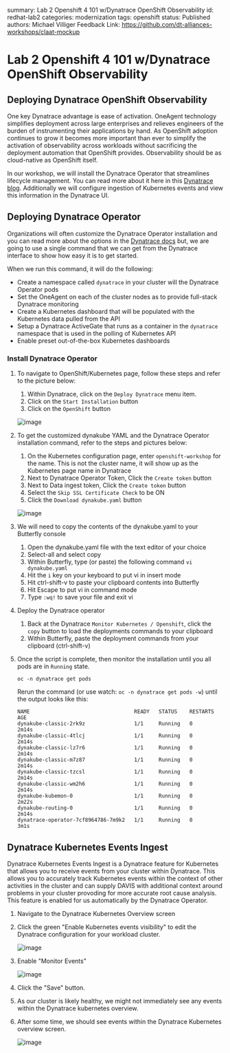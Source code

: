 summary: Lab 2 Openshift 4 101 w/Dynatrace OpenShift Observability
id: redhat-lab2
categories: modernization
tags: openshift
status: Published
authors: Michael Villiger
Feedback Link: https://github.com/dt-alliances-workshops/claat-mockup

# Lab 2 Openshift 4 101 w/Dynatrace OpenShift Observability

## Deploying Dynatrace OpenShift Observability

One key Dynatrace advantage is ease of activation. OneAgent technology simplifies deployment across large enterprises and relieves engineers of the burden of instrumenting their applications by hand. As OpenShift adoption continues to grow it becomes more important than ever to simplify the activation of observability across workloads without sacrificing the deployment automation that OpenShift provides. Observability should be as cloud-native as OpenShift itself.

In our workshop, we will install the Dynatrace Operator that streamlines lifecycle management.  You can read more about it here in this [Dynatrace blog](https://www.dynatrace.com/news/blog/new-dynatrace-operator-elevates-cloud-native-observability-for-kubernetes/). Additionally we will configure ingestion of Kubernetes events and view this information in the Dynatrace UI.

## Deploying Dynatrace Operator

Organizations will often customize the Dynatrace Operator installation and you can read more about the options in the [Dynatrace docs](https://www.dynatrace.com/support/help/setup-and-configuration/setup-on-container-platforms/kubernetes/get-started-with-kubernetes-monitoring) but, we are going to use a single command that we can get from the Dynatrace interface to show how easy it is to get started.

When we run this command, it will do the following:
* Create a namespace called `dynatrace` in your cluster will the Dynatrace Operator pods
* Set the OneAgent on each of the cluster nodes as to provide full-stack Dynatrace monitoring
* Create a Kubernetes dashboard that will be populated with the Kubernetes data pulled from the API
* Setup a Dynatrace ActiveGate that runs as a container in the `dynatrace` namespace that is used in the polling of Kubernetes API
* Enable preset out-of-the-box Kubernetes dashboards

### Install Dynatrace Operator

1. To navigate to OpenShift/Kubernetes page, follow these steps and refer to the picture below:

    1. Within Dynatrace, click on the `Deploy Dynatrace` menu item.
    1. Click on the `Start Installation` button
    1. Click on the `OpenShift` button

    ![image](img/operator-menu.png)

1. To get the customized dynakube YAML and the Dynatrace Operator installation command, refer to the steps and pictures below:

    1. On the Kubernetes configuration page, enter `openshift-workshop` for the name. This is not the cluster name, it will show up as the Kubernetes page name in Dynatrace
    1. Next to Dynatrace Operator Token, Click the `Create token` button
    1. Next to Data ingest token, Click the `Create token` button
    1. Select the `Skip SSL Certificate Check` to be ON
    1. Click the `Download dynakube.yaml` button

    ![image](img/dt-openshift-deploy.png)

1. We will need to copy the contents of the dynakube.yaml to your Butterfly console

    1. Open the dynakube.yaml file with the text editor of your choice
    1. Select-all and select copy
    1. Within Butterfly, type (or paste) the following command `vi dynakube.yaml`
    1. Hit the `i` key on your keyboard to put vi in insert mode
    1. Hit ctrl-shift-v to paste your clipboard contents into Butterfly
    1. Hit Escape to put vi in command mode
    1. Type `:wq!` to save your file and exit vi

1. Deploy the Dynatrace operator

    1. Back at the Dynatrace `Monitor Kubernetes / Openshift`, click the `copy` button to load the deployments commands to your clipboard
    1. Within Butterfly, paste the deployment commands from your clipboard (ctrl-shift-v)

1. Once the script is complete, then monitor the installation until you all pods are in `Running` state.

    ```
    oc -n dynatrace get pods
    ```

    Rerun the command (or use watch: `oc -n dynatrace get pods -w`) until the output looks like this:

    ```
    NAME                                  READY   STATUS    RESTARTS   AGE
    dynakube-classic-2rk9z                1/1     Running   0          2m14s
    dynakube-classic-4tlcj                1/1     Running   0          2m14s
    dynakube-classic-lz7r6                1/1     Running   0          2m14s
    dynakube-classic-m7z87                1/1     Running   0          2m14s
    dynakube-classic-tzcsl                1/1     Running   0          2m14s
    dynakube-classic-wm2h6                1/1     Running   0          2m14s
    dynakube-kubemon-0                    1/1     Running   0          2m22s
    dynakube-routing-0                    1/1     Running   0          2m14s
    dynatrace-operator-7cf8964786-7m9k2   1/1     Running   0          3m1s
    ```

## Dynatrace Kubernetes Events Ingest

Dynatrace Kubernetes Events Ingest is a Dynatrace feature for Kubernetes that allows you to receive events from your cluster within Dynatrace. This allows you to accurately track Kubernetes events within the context of other activities in the cluster and can supply DAVIS with additional context around problems in your cluster provoding for more accurate root cause analysis. This feature is enabled for us automatically by the Dynatrace Operator.

1. Navigate to the Dynatrace Kubernetes Overview screen
     
1. Click the green "Enable Kubernetes events visibility" to edit the Dynatrace configuration for your workload cluster.

    ![image](img/dt-missing-k8s-events.png) 
1. Enable "Monitor Events"

    ![image](img/dt-k8s-events-1.png)
1. Click the "Save" button.

1. As our cluster is likely healthy, we might not immediately see any events within the Dynatrace kubernetes overview. 

1. After some time, we should see events within the Dynatrace Kubernetes overview screen.

    ![image](img/dt-k8s-events-2.png)
